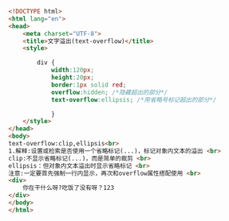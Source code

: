 
<BlogInfo title="77.文字溢出" author="白日梦想猿" pv=0 read_times=0 pre_cost_time=0分28秒 category="css学习" tag_list="['css学习']" create_time="2020.07.27 17:18:13" update_time="2021.06.01 13:50:41" />

```html
<!DOCTYPE html>
<html lang="en">
<head>
    <meta charset="UTF-8">
    <title>文字溢出(text-overflow)</title>
    <style>

        div {
            width:120px;
            height:20px;
            border:1px solid red;
            overflow:hidden; /*隐藏超出的部分*/
            text-overflow:ellipsis; /*用省略号标记超出的部分*/

            }
    </style>
</head>
<body>
text-overflow:clip,ellipsis<br>
1.解释:设置或检索是否使用一个省略标记(...)，标记对象内文本的溢出 <br>
clip:不显示省略标记(...)，而是简单的裁剪 <br>
ellipsis：但对象内文本溢出时显示省略标记 <br>
注意:一定要首先强制一行内显示，再次和overflow属性搭配使用 <br>
<div>
    你在干什么呀?吃饭了没有呀？123
</div>
</body>
</html>
```
